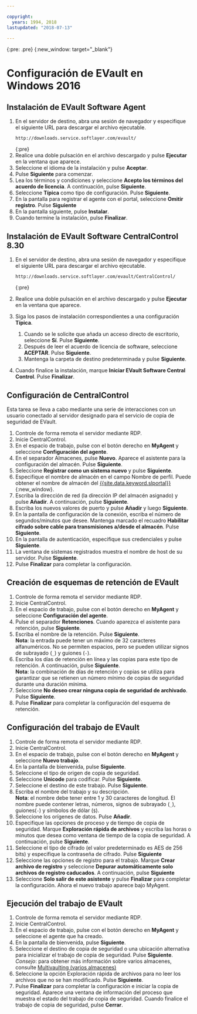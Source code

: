 ```yaml
---

copyright:
  years: 1994, 2018
lastupdated: "2018-07-13"

---
```

{:pre: .pre}
{:new_window: target="_blank"}

# Configuración de EVault en Windows 2016

## Instalación de EVault Software Agent

1. En el servidor de destino, abra una sesión de navegador y especifique el siguiente URL para descargar el archivo ejecutable.
   ```
   http://downloads.service.softlayer.com/evault/
   ```
   {:pre}
2. Realice una doble pulsación en el archivo descargado y pulse **Ejecutar** en la ventana que aparece.
3. Seleccione el idioma de la instalación y pulse **Aceptar**.
4. Pulse **Siguiente** para comenzar.
5. Lea los términos y condiciones y seleccione **Acepto los términos del acuerdo de licencia**. A continuación, pulse **Siguiente**.
6. Seleccione **Típica** como tipo de configuración. Pulse **Siguiente**.
7. En la pantalla para registrar el agente con el portal, seleccione **Omitir registro**. Pulse **Siguiente**
8. En la pantalla siguiente, pulse **Instalar**.
9. Cuando termine la instalación, pulse **Finalizar**.

## Instalación de EVault Software CentralControl 8.30

1. En el servidor de destino, abra una sesión de navegador y especifique el siguiente URL para descargar el archivo ejecutable.

   ```
   http://downloads.service.softlayer.com/evault/CentralControl/
   ```
   {:pre}

2. Realice una doble pulsación en el archivo descargado y pulse **Ejecutar** en la ventana que aparece.
3. Siga los pasos de instalación correspondientes a una configuración **Típica**.
   1. Cuando se le solicite que añada un acceso directo de escritorio, seleccione **Sí**. Pulse **Siguiente**.
   2. Después de leer el acuerdo de licencia de software, seleccione **ACEPTAR**. Pulse **Siguiente**.
   3. Mantenga la carpeta de destino predeterminada y pulse **Siguiente**.
4. Cuando finalice la instalación, marque **Iniciar EVault Software Central Control**. Pulse **Finalizar**.


## Configuración de CentralControl

Esta tarea se lleva a cabo mediante una serie de interacciones con un usuario conectado al servidor designado para el servicio de copia de seguridad de EVault.

1. Controle de forma remota el servidor mediante RDP.
2. Inicie CentralControl.
3. En el espacio de trabajo, pulse con el botón derecho en **MyAgent** y seleccione **Configuración del agente**.
4. En el separador Almacenes, pulse **Nuevo**. Aparece el asistente para la configuración del almacén. Pulse **Siguiente**.
5. Seleccione **Registrar como un sistema nuevo** y pulse **Siguiente**.
6. Especifique el nombre de almacén en el campo Nombre de perfil. Puede obtener el nombre de almacén del [{{site.data.keyword.slportal}}](https://control.softlayer.com/){:new_window}.
6. Escriba la dirección de red (la dirección IP del almacén asignado) y pulse **Añadir**. A continuación, pulse **Siguiente**.
7. Escriba los nuevos valores de puerto y pulse **Añadir** y luego **Siguiente**.
8. En la pantalla de configuración de la conexión, escriba el número de segundos/minutos que desee. Mantenga marcado el recuadro **Habilitar cifrado sobre cable para transmisiones a/desde el almacén**. Pulse **Siguiente**.
9. En la pantalla de autenticación, especifique sus credenciales y pulse **Siguiente**.
10. La ventana de sistemas registrados muestra el nombre de host de su servidor. Pulse **Siguiente**.
11.	Pulse **Finalizar** para completar la configuración.


## Creación de esquemas de retención de EVault

1. Controle de forma remota el servidor mediante RDP.
2. Inicie CentralControl.
3. En el espacio de trabajo, pulse con el botón derecho en **MyAgent** y seleccione **Configuración del agente**.
4. Pulse el separador **Retenciones**. Cuando aparezca el asistente para retención, pulse **Siguiente**.
5. Escriba el nombre de la retención. Pulse **Siguiente**.<br/>
   **Nota**: la entrada puede tener un máximo de 32 caracteres alfanuméricos. No se permiten espacios, pero se pueden utilizar signos de subrayado (`_`) y guiones (`-`).
6. Escriba los días de retención en línea y las copias para este tipo de retención. A continuación, pulse **Siguiente**.<br/>
   **Nota**: la combinación de días de retención y copias se utiliza para garantizar que se retienen un número mínimo de copias de seguridad durante una duración mínima.
7. Seleccione **No deseo crear ninguna copia de seguridad de archivado**. Pulse **Siguiente**.
8. Pulse **Finalizar** para completar la configuración del esquema de retención.


## Configuración del trabajo de EVault

1. Controle de forma remota el servidor mediante RDP.
2. Inicie CentralControl.
3. En el espacio de trabajo, pulse con el botón derecho en **MyAgent** y seleccione **Nuevo trabajo**. 
4. En la pantalla de bienvenida, pulse **Siguiente**.
5. Seleccione el tipo de origen de copia de seguridad.
6. Seleccione **Unicode** para codificar. Pulse **Siguiente**.
7. Seleccione el destino de este trabajo. Pulse **Siguiente**.
8. Escriba el nombre del trabajo y su descripción.<br/>
   **Nota**: el nombre debe tener entre 1 y 30 caracteres de longitud. El nombre puede contener letras, números, signos de subrayado (`_`), guiones(`-`) y símbolos de dólar (`$`).
9. Seleccione los orígenes de datos. Pulse **Añadir**.
10. Especifique las opciones de proceso y de tiempo de copia de seguridad. Marque **Exploración rápida de archivos** y escriba las horas o minutos que desea como ventana de tiempo de la copia de seguridad. A continuación, pulse **Siguiente**.
11. Seleccione el tipo de cifrado (el valor predeterminado es AES de 256 bits) y especifique la contraseña de cifrado. Pulse **Siguiente**
12. Seleccione las opciones de registro para el trabajo. Marque **Crear archivo de registro** y seleccione **Depurar automáticamente solo archivos de registro caducados**. A continuación, pulse **Siguiente**
13. Seleccione **Solo salir de este asistente** y pulse **Finalizar** para completar la configuración. Ahora el nuevo trabajo aparece bajo MyAgent.


## Ejecución del trabajo de EVault

1. Controle de forma remota el servidor mediante RDP.
2. Inicie CentralControl.
3. En el espacio de trabajo, pulse con el botón derecho en **MyAgent** y seleccione el agente que ha creado.
4. En la pantalla de bienvenida, pulse **Siguiente**.
5. Seleccione el destino de copia de seguridad o una ubicación alternativa para inicializar el trabajo de copia de seguridad. Pulse **Siguiente**.<br/>
   *Consejo*: para obtener más información sobre varios almacenes, consulte [Multivaulting (varios almacenes)](multivaulting.html)
6. Seleccione la opción Exploración rápida de archivos para no leer los archivos que no se han modificado. Pulse **Siguiente**.
7. Pulse **Finalizar** para completar la configuración e iniciar la copia de seguridad. Aparece una ventana de información del proceso que muestra el estado del trabajo de copia de seguridad. Cuando finalice el trabajo de copia de seguridad, pulse **Cerrar**.
